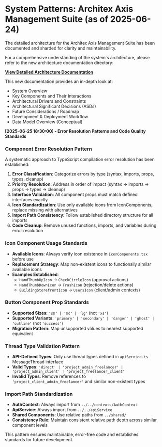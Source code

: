 # System Patterns: Architex Axis Management Suite (as of 2025-06-24)

The detailed architecture for the Architex Axis Management Suite has been documented and sharded for clarity and maintainability.

For a comprehensive understanding of the system's architecture, please refer to the new architecture documentation directory:

[**View Detailed Architecture Documentation**](../docs/architecture/README.md)

This new documentation provides an in-depth look at:

* System Overview
* Key Components and Their Interactions
* Architectural Drivers and Constraints
* Architectural Significant Decisions (ASDs)
* Future Considerations / Roadmap
* Development & Deployment Workflow
* Data Model Overview (Conceptual)

**[2025-06-25 18:30:00] - Error Resolution Patterns and Code Quality Standards**

### Component Error Resolution Pattern
A systematic approach to TypeScript compilation error resolution has been established:

1. **Error Classification**: Categorize errors by type (syntax, imports, props, types, cleanup)
2. **Priority Resolution**: Address in order of impact (syntax → imports → props → types → cleanup)  
3. **Interface Validation**: All component props must match defined interfaces exactly
4. **Icon Standardization**: Use only available icons from IconComponents, replace missing with alternatives
5. **Import Path Consistency**: Follow established directory structure for all imports
6. **Code Cleanup**: Remove unused functions, imports, and variables during error resolution

### Icon Component Usage Standards
- **Available Icons**: Always verify icon existence in `IconComponents.tsx` before use
- **Replacement Strategy**: Map non-existent icons to functionally similar available icons
- **Examples Established**:
  - `HandThumbUpIcon` → `CheckCircleIcon` (approval actions)
  - `HandThumbDownIcon` → `TrashIcon` (rejection/delete actions)
  - `BuildingStorefrontIcon` → `UsersIcon` (client/admin contexts)

### Button Component Prop Standards  
- **Supported Sizes**: `'sm' | 'md' | 'lg'` (not `'xs'`)
- **Supported Variants**: `'primary' | 'secondary' | 'danger' | 'ghost' | 'outline'` (not `'success'`)
- **Migration Pattern**: Map unsupported values to nearest supported equivalent

### Thread Type Validation Pattern
- **API-Defined Types**: Only use thread types defined in `apiService.ts` MessageThread interface
- **Valid Types**: `'direct' | 'project_admin_freelancer' | 'project_admin_client' | 'project_freelancer_client'`
- **Invalid Types**: Remove references to `'project_client_admin_freelancer'` and similar non-existent types

### Import Path Standardization
- **AuthContext**: Always import from `../../contexts/AuthContext`  
- **ApiService**: Always import from `../../apiService`
- **Shared Components**: Use relative paths from `../shared/`
- **Consistency Rule**: Maintain consistent relative path depth across similar component levels

This pattern ensures maintainable, error-free code and establishes standards for future development.
